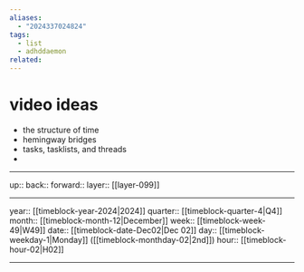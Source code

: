 ```yaml
---
aliases:
  - "2024337024824"
tags:
  - list
  - adhddaemon
related:
---
```


# video ideas

- the structure of time
- hemingway bridges
- tasks, tasklists, and threads
- 

***

up:: 
back:: 
forward:: 
layer:: [[layer-099]]

***

year:: [[timeblock-year-2024|2024]]
quarter:: [[timeblock-quarter-4|Q4]]
month:: [[timeblock-month-12|December]]
week:: [[timeblock-week-49|W49]]
date:: [[timeblock-date-Dec02|Dec 02]]
day:: [[timeblock-weekday-1|Monday]] ([[timeblock-monthday-02|2nd]])
hour:: [[timeblock-hour-02|H02]]

***
